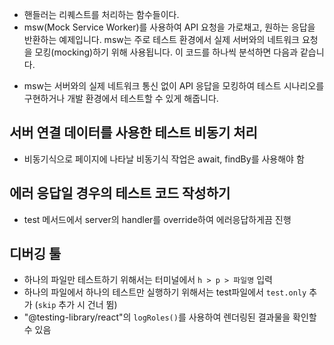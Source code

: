 - 핸들러는 리퀘스트를 처리하는 함수들이다.
- msw(Mock Service Worker)를 사용하여 API 요청을 가로채고, 원하는 응답을 반환하는 예제입니다. msw는 주로 테스트 환경에서 실제 서버와의 네트워크 요청을 모킹(mocking)하기 위해 사용됩니다. 이 코드를 하나씩 분석하면 다음과 같습니다.

* msw는 서버와의 실제 네트워크 통신 없이 API 응답을 모킹하여 테스트 시나리오를 구현하거나 개발 환경에서 테스트할 수 있게 해줍니다.

## 서버 연결 데이터를 사용한 테스트 비동기 처리

- 비동기식으로 페이지에 나타날 비동기식 작업은 await, findBy를 사용해야 함

## 에러 응답일 경우의 테스트 코드 작성하기

- test 메서드에서 server의 handler를 override하여 에러응답하게끔 진행

## 디버깅 툴

- 하나의 파일만 테스트하기 위해서는 터미널에서 `h > p > 파일명` 입력
- 하나의 파일에서 하나의 테스트만 실행하기 위해서는 test파일에서 `test.only` 추가 (`skip` 추가 시 건너 뜀)
- "@testing-library/react"의 `logRoles()`를 사용하여 렌더링된 결과물을 확인할 수 있음

